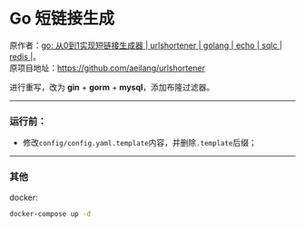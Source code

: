 # Go 短链接生成

原作者：[go: 从0到1实现短链接生成器 | urlshortener | golang | echo | sqlc | redis |](https://www.bilibili.com/video/BV1Unz9YiETV)。  
原项目地址：https://github.com/aeilang/urlshortener

进行重写，改为 **gin** + **gorm** + **mysql**，添加布隆过滤器。

---

### 运行前：

- 修改`config/config.yaml.template`内容，并删除`.template`后缀；  

---

### 其他

docker:
```bash
docker-compose up -d
```